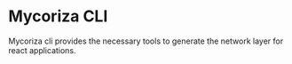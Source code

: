 # Mycoriza CLI

Mycoriza cli provides the necessary tools to generate the network layer for react applications.

